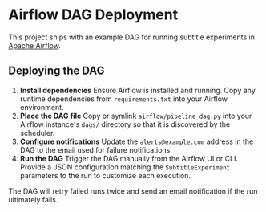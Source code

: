 # Airflow DAG Deployment

This project ships with an example DAG for running subtitle experiments
in [Apache Airflow](https://airflow.apache.org/).

## Deploying the DAG

1. **Install dependencies**
   Ensure Airflow is installed and running. Copy any runtime dependencies from
   `requirements.txt` into your Airflow environment.
2. **Place the DAG file**
   Copy or symlink `airflow/pipeline_dag.py` into your Airflow instance's `dags/`
   directory so that it is discovered by the scheduler.
3. **Configure notifications**
   Update the `alerts@example.com` address in the DAG to the email used for
   failure notifications.
4. **Run the DAG**
   Trigger the DAG manually from the Airflow UI or CLI. Provide a JSON
   configuration matching the `SubtitleExperiment` parameters to the run to
   customize each execution.

The DAG will retry failed runs twice and send an email notification if the run
ultimately fails.
